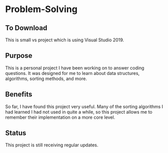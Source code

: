 # Problem-Solving
## To Download
This is small vs project which is using Visual Studio 2019. 
## Purpose
This is a personal project I have been working on to answer coding questions. It was designed for me to learn about data structures, algorithms, sorting methods, and more.
## Benefits
So far, I have found this project very useful. Many of the sorting algorithms I had learned I had not used in quite a while, so this project allows me to remember their implementation on a more core level.
## Status
This project is still receiving regular updates. 
